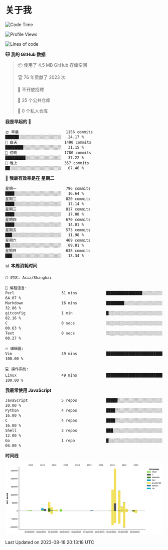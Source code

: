 # 关于我

<!--START_SECTION:waka-->
![Code Time](http://img.shields.io/badge/Code%20Time-801%20hrs%2018%20mins-blue)

![Profile Views](http://img.shields.io/badge/%E4%B8%AA%E4%BA%BA%E8%B5%84%E6%96%99%E8%A7%82%E7%9C%8B%E6%AC%A1%E6%95%B0-7-blue)

![Lines of code](https://img.shields.io/badge/%E4%BB%8E%E3%80%8CHello%20World%E3%80%8D%E8%B5%B7%E6%88%91%E5%B7%B2%E7%BB%8F%E5%86%99%E4%BA%86-760.8%20thousand%20%E8%A1%8C%E4%BB%A3%E7%A0%81-blue)

**🐱 我的 GitHub 数据** 

> 📦  使用了 4.5 MB GitHub 存储空间 
 > 
> 🏆 76 年贡献了 2023 次
 > 
> 🚫 不开放招聘
 > 
> 📜 25 个公共仓库 
 > 
> 🔑 0 个私人仓库 
 > 
**我是早起的 🐤** 

```text
🌞 早晨                     1156 commits        ██████░░░░░░░░░░░░░░░░░░░   24.17 % 
🌆 白天                     1490 commits        ████████░░░░░░░░░░░░░░░░░   31.15 % 
🌃 傍晚                     1780 commits        █████████░░░░░░░░░░░░░░░░   37.22 % 
🌙 晚上                     357 commits         ██░░░░░░░░░░░░░░░░░░░░░░░   07.46 % 
```
📅 **我最有效率是在 星期二** 

```text
星期一                      796 commits         ████░░░░░░░░░░░░░░░░░░░░░   16.64 % 
星期二                      820 commits         ████░░░░░░░░░░░░░░░░░░░░░   17.14 % 
星期三                      817 commits         ████░░░░░░░░░░░░░░░░░░░░░   17.08 % 
星期四                      670 commits         ████░░░░░░░░░░░░░░░░░░░░░   14.01 % 
星期五                      573 commits         ███░░░░░░░░░░░░░░░░░░░░░░   11.98 % 
星期六                      469 commits         ██░░░░░░░░░░░░░░░░░░░░░░░   09.81 % 
星期日                      638 commits         ███░░░░░░░░░░░░░░░░░░░░░░   13.34 % 
```


📊 **本周消耗时间** 

```text
🕑︎ 时区: Asia/Shanghai

💬 编程语言: 
Perl                     31 mins             ████████████████░░░░░░░░░   64.07 % 
Markdown                 16 mins             ████████░░░░░░░░░░░░░░░░░   32.86 % 
gitconfig                1 min               █░░░░░░░░░░░░░░░░░░░░░░░░   02.16 % 
C                        0 secs              ░░░░░░░░░░░░░░░░░░░░░░░░░   00.63 % 
Text                     0 secs              ░░░░░░░░░░░░░░░░░░░░░░░░░   00.27 % 

🔥 编辑器: 
Vim                      49 mins             █████████████████████████   100.00 % 

💻 操作系统: 
Linux                    49 mins             █████████████████████████   100.00 % 
```

**我最常使用 JavaScript** 

```text
JavaScript               5 repos             █████░░░░░░░░░░░░░░░░░░░░   20.00 % 
Python                   4 repos             ████░░░░░░░░░░░░░░░░░░░░░   16.00 % 
C                        4 repos             ████░░░░░░░░░░░░░░░░░░░░░   16.00 % 
Shell                    3 repos             ███░░░░░░░░░░░░░░░░░░░░░░   12.00 % 
Go                       1 repo              █░░░░░░░░░░░░░░░░░░░░░░░░   04.00 % 
```



**时间线**

![Lines of Code chart](https://raw.githubusercontent.com/Arondight/Arondight/master/assets/bar_graph.png)


 Last Updated on 2023-08-18 20:13:18 UTC
<!--END_SECTION:waka-->
